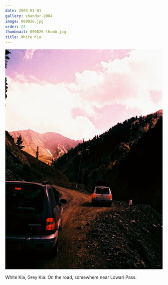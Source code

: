 ```yaml
---
date: 2003-01-01
gallery: shandur-2004
image: 000026.jpg
order: 22
thumbnail: 000026-thumb.jpg
title: White Kia
---
```


![White Kia](./000026.jpg)

White Kia, Grey Kia: On the road, somewhere near Lowari Pass.